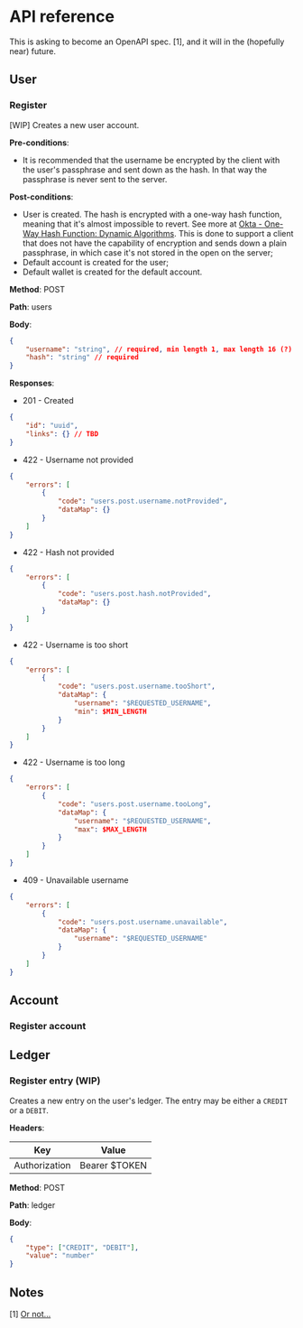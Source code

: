 # API reference

This is asking to become an OpenAPI spec. [1], and it will in the (hopefully near) future.

## User

### Register

[WIP] Creates a new user account. 

**Pre-conditions**:

<!-- TODO: this should change. If we have multiple clients that work differently for registration and auth and the user changes clients we will have problems. Registration
        and auth should support two methods: one where the client hashes the username with the passphrase so the passphrase doesn't need to be sent to the server and one
        where the client is incapable of hashing, sends the passphrase and the server does the hashing. For this to work client and server have to use the same hashing function,
        this should be part of the "protocol". -->
- It is recommended that the username be encrypted by the client with the user's passphrase and sent down as the hash. In that way the passphrase is never sent to the server.

**Post-conditions**:

- User is created. The hash is encrypted with a one-way hash function, meaning that it's almost impossible to revert. See more at [Okta - One-Way Hash Function: Dynamic Algorithms](https://www.okta.com/identity-101/one-way-hash-function-dynamic-algorithms/).
This is done to support a client that does not have the capability of encryption and sends down a plain passphrase, in which case it's not stored in the open on the server;
- Default account is created for the user;
- Default wallet is created for the default account.

**Method**: POST

**Path**: users

**Body**:

```json
{
    "username": "string", // required, min length 1, max length 16 (?)
    "hash": "string" // required
}
```

**Responses**:

- 201 - Created

```json
{
    "id": "uuid",
    "links": {} // TBD
}
```

- 422 - Username not provided

```json
{
    "errors": [
        {
            "code": "users.post.username.notProvided",
            "dataMap": {}
        }
    ]
}
```

- 422 - Hash not provided

```json
{
    "errors": [
        {
            "code": "users.post.hash.notProvided",
            "dataMap": {}
        }
    ]
}
```

- 422 - Username is too short

```json
{
    "errors": [
        {
            "code": "users.post.username.tooShort",
            "dataMap": {
                "username": "$REQUESTED_USERNAME",
                "min": $MIN_LENGTH
            }
        }
    ]
}
```

- 422 - Username is too long

```json
{
    "errors": [
        {
            "code": "users.post.username.tooLong",
            "dataMap": {
                "username": "$REQUESTED_USERNAME",
                "max": $MAX_LENGTH
            }
        }
    ]
}
```

- 409 - Unavailable username

```json
{
    "errors": [
        {
            "code": "users.post.username.unavailable",
            "dataMap": {
                "username": "$REQUESTED_USERNAME"
            }
        }
    ]
}
```

## Account

### Register account

## Ledger

### Register entry (WIP)

Creates a new entry on the user's ledger. The entry may be either a `CREDIT` or a `DEBIT`.

**Headers**:

| Key | Value |
| --- | --- |
| Authorization | Bearer $TOKEN |

**Method**: POST

**Path**: ledger

**Body**:

```json
{
    "type": ["CREDIT", "DEBIT"],
    "value": "number"
}
```

## Notes

[1] [Or not...](https://blog.ploeh.dk/2024/05/13/gratification/#f7f676bf5a334b189b3c2baab18b1e6a)

